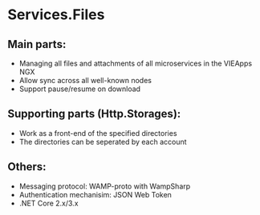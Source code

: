 # Services.Files

## Main parts:

- Managing all files and attachments of all microservices in the VIEApps NGX
- Allow sync across all well-known nodes
- Support pause/resume on download

## Supporting parts (Http.Storages):

- Work as a front-end of the specified directories
- The directories can be seperated by each account

## Others:

- Messaging protocol: WAMP-proto with WampSharp
- Authentication mechanisim: JSON Web Token
- .NET Core 2.x/3.x